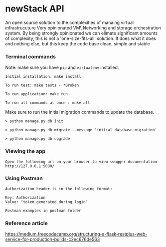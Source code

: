 # newStack API
An open source solution to the complexities of manaing virtual infrastrucuture
Very opinionated VM\ Networking and storage orchestration system. By being strongly opinionated we can elimate significant amounts of complexity, this is not a 'one-size-fits-all' solution. It does what it does and nothing else, but this keep the code base clean, simple and stable

### Terminal commands
Note: make sure you have `pip` and `virtualenv` installed.

    Initial installation: make install

    To run test: make tests - *Broken

    To run application: make run

    To run all commands at once : make all

Make sure to run the initial migration commands to update the database.
    
    > python manage.py db init

    > python manage.py db migrate --message 'initial database migration'

    > python manage.py db upgrade


### Viewing the app ###

    Open the following url on your browser to view swagger documentation
    http://127.0.0.1:5000/


### Using Postman ####

    Authorization header is in the following format:

    Key: Authorization
    Value: "token_generated_during_login"

    Postman examples in postman folder

### Reference article ###
https://medium.freecodecamp.org/structuring-a-flask-restplus-web-service-for-production-builds-c2ec676de563